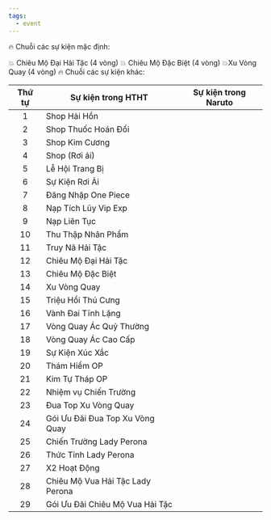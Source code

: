 ```yaml
---
tags:
  - event
---
```

🔥 Chuỗi các sự kiện mặc định:

💥 Chiêu Mộ Đại Hải Tặc (4 vòng)
💥 Chiêu Mộ Đặc Biệt (4 vòng)
💥Xu Vòng Quay (4 vòng)
🔥 Chuỗi các sự kiện khác:

| Thứ tự | Sự kiện trong HTHT               | Sự kiện trong Naruto |
| :----: | -------------------------------- | -------------------- |
|   1    | Shop Hải Hồn                     |                      |
|   2    | Shop Thuốc Hoán Đổi              |                      |
|   3    | Shop Kim Cương                   |                      |
|   4    | Shop (Rơi ải)                    |                      |
|   5    | Lễ Hội Trang Bị                  |                      |
|   6    | Sự Kiện Rơi Ải                   |                      |
|   7    | Đăng Nhập One Piece              |                      |
|   8    | Nạp Tích Lũy Vip Exp             |                      |
|   9    | Nạp Liên Tục                     |                      |
|   10   | Thu Thập Nhân Phẩm               |                      |
|   11   | Truy Nã Hải Tặc                  |                      |
|   12   | Chiêu Mộ Đại Hải Tặc             |                      |
|   13   | Chiêu Mộ Đặc Biệt                |                      |
|   14   | Xu Vòng Quay                     |                      |
|   15   | Triệu Hồi Thú Cưng               |                      |
|   16   | Vành Đai Tĩnh Lặng               |                      |
|   17   | Vòng Quay Ác Quỷ Thường          |                      |
|   18   | Vòng Quay Ác Cao Cấp             |                      |
|   19   | Sự Kiện Xúc Xắc                  |                      |
|   20   | Thám Hiểm OP                     |                      |
|   21   | Kim Tự Tháp OP                   |                      |
|   22   | Nhiệm vụ Chiến Trường            |                      |
|   23   | Đua Top Xu Vòng Quay             |                      |
|   24   | Gói Ưu Đãi Đua Top Xu Vòng Quay  |                      |
|   25   | Chiến Trường Lady Perona         |                      |
|   26   | Thức Tỉnh Lady Perona            |                      |
|   27   | X2 Hoạt Động                     |                      |
|   28   | Chiêu Mộ Vua Hải Tặc Lady Perona |                      |
|   29   | Gói Ưu Đãi Chiêu Mộ Vua Hải Tặc  |                      |
